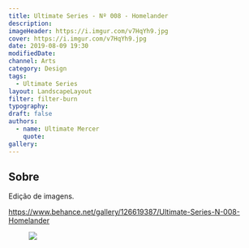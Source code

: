 ```yaml
---
title: Ultimate Series - Nº 008 - Homelander
description:
imageHeader: https://i.imgur.com/v7HqYh9.jpg
cover: https://i.imgur.com/v7HqYh9.jpg
date: 2019-08-09 19:30
modifiedDate:
channel: Arts
category: Design
tags:
  - Ultimate Series
layout: LandscapeLayout
filter: filter-burn
typography:
draft: false
authors:
  - name: Ultimate Mercer
    quote:
gallery:
---
```


## Sobre

Edição de imagens.

https://www.behance.net/gallery/126619387/Ultimate-Series-N-008-Homelander

<figure>
<img src="https://i.imgur.com/v7HqYh9.jpg" className="max-w-none mx-auto block"/>
</figure>
